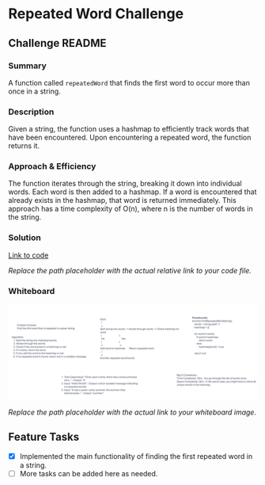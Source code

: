 # Repeated Word Challenge

## Challenge README

### Summary

A function called `repeatedWord` that finds the first word to occur more than once in a string.

### Description

Given a string, the function uses a hashmap to efficiently track words that have been encountered. Upon encountering a repeated word, the function returns it.

### Approach & Efficiency

The function iterates through the string, breaking it down into individual words. Each word is then added to a hashmap. If a word is encountered that already exists in the hashmap, that word is returned immediately. This approach has a time complexity of O(n), where n is the number of words in the string.

### Solution

[Link to code](index.js)

*Replace the path placeholder with the actual relative link to your code file.*

### Whiteboard

![Whiteboard Solution](uml.png)

*Replace the path placeholder with the actual link to your whiteboard image.*

## Feature Tasks

- [x] Implemented the main functionality of finding the first repeated word in a string.
- [ ] More tasks can be added here as needed.

